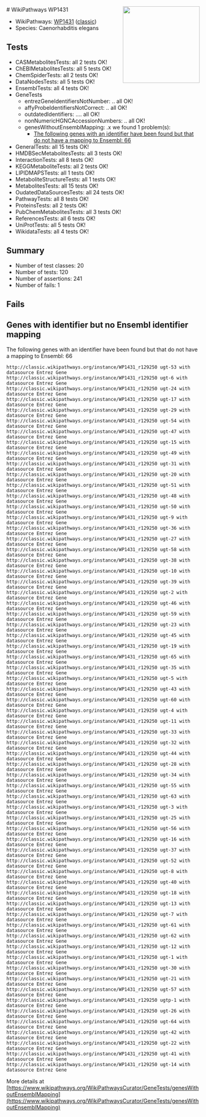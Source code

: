 <img style="float: right; width: 200px" src="https://upload.wikimedia.org/wikipedia/commons/thumb/8/83/Wplogo_with_text_500.png/640px-Wplogo_with_text_500.png" />
# WikiPathways WP1431

* WikiPathways: [WP1431](https://wikipathways.org/pathways/WP1431) ([classic](https://classic.wikipathways.org/instance/WP1431))
* Species: Caenorhabditis elegans
## Tests
* CASMetabolitesTests: all 2 tests OK!
* ChEBIMetabolitesTests: all 5 tests OK!
* ChemSpiderTests: all 2 tests OK!
* DataNodesTests: all 5 tests OK!
* EnsemblTests: all 4 tests OK!
* GeneTests
    * entrezGeneIdentifiersNotNumber: .. all OK!
    * affyProbeIdentifiersNotCorrect: .. all OK!
    * outdatedIdentifiers: .... all OK!
    * nonNumericHGNCAccessionNumbers: .. all OK!
    * genesWithoutEnsemblMapping: .x we found 1 problem(s):
        * [The following genes with an identifier have been found but that do not have a mapping to Ensembl: 66](#c4e543ae)
* GeneralTests: all 15 tests OK!
* HMDBSecMetabolitesTests: all 3 tests OK!
* InteractionTests: all 8 tests OK!
* KEGGMetaboliteTests: all 2 tests OK!
* LIPIDMAPSTests: all 1 tests OK!
* MetaboliteStructureTests: all 1 tests OK!
* MetabolitesTests: all 15 tests OK!
* OudatedDataSourcesTests: all 24 tests OK!
* PathwayTests: all 8 tests OK!
* ProteinsTests: all 2 tests OK!
* PubChemMetabolitesTests: all 3 tests OK!
* ReferencesTests: all 6 tests OK!
* UniProtTests: all 5 tests OK!
* WikidataTests: all 4 tests OK!


## Summary

* Number of test classes: 20
* Number of tests: 120
* Number of assertions: 241
* Number of fails: 1

## Fails

<a name="c4e543ae" />

## Genes with identifier but no Ensembl identifier mapping

The following genes with an identifier have been found but that do not have a mapping to Ensembl: 66
```
http://classic.wikipathways.org/instance/WP1431_r129250 ugt-53 with datasource Entrez Gene
http://classic.wikipathways.org/instance/WP1431_r129250 ugt-6 with datasource Entrez Gene
http://classic.wikipathways.org/instance/WP1431_r129250 ugt-24 with datasource Entrez Gene
http://classic.wikipathways.org/instance/WP1431_r129250 ugt-17 with datasource Entrez Gene
http://classic.wikipathways.org/instance/WP1431_r129250 ugt-29 with datasource Entrez Gene
http://classic.wikipathways.org/instance/WP1431_r129250 ugt-54 with datasource Entrez Gene
http://classic.wikipathways.org/instance/WP1431_r129250 ugt-47 with datasource Entrez Gene
http://classic.wikipathways.org/instance/WP1431_r129250 ugt-15 with datasource Entrez Gene
http://classic.wikipathways.org/instance/WP1431_r129250 ugt-49 with datasource Entrez Gene
http://classic.wikipathways.org/instance/WP1431_r129250 ugt-31 with datasource Entrez Gene
http://classic.wikipathways.org/instance/WP1431_r129250 ugt-20 with datasource Entrez Gene
http://classic.wikipathways.org/instance/WP1431_r129250 ugt-51 with datasource Entrez Gene
http://classic.wikipathways.org/instance/WP1431_r129250 ugt-48 with datasource Entrez Gene
http://classic.wikipathways.org/instance/WP1431_r129250 ugt-50 with datasource Entrez Gene
http://classic.wikipathways.org/instance/WP1431_r129250 ugt-9 with datasource Entrez Gene
http://classic.wikipathways.org/instance/WP1431_r129250 ugt-36 with datasource Entrez Gene
http://classic.wikipathways.org/instance/WP1431_r129250 ugt-27 with datasource Entrez Gene
http://classic.wikipathways.org/instance/WP1431_r129250 ugt-58 with datasource Entrez Gene
http://classic.wikipathways.org/instance/WP1431_r129250 ugt-38 with datasource Entrez Gene
http://classic.wikipathways.org/instance/WP1431_r129250 ugt-10 with datasource Entrez Gene
http://classic.wikipathways.org/instance/WP1431_r129250 ugt-39 with datasource Entrez Gene
http://classic.wikipathways.org/instance/WP1431_r129250 ugt-2 with datasource Entrez Gene
http://classic.wikipathways.org/instance/WP1431_r129250 ugt-46 with datasource Entrez Gene
http://classic.wikipathways.org/instance/WP1431_r129250 ugt-59 with datasource Entrez Gene
http://classic.wikipathways.org/instance/WP1431_r129250 ugt-23 with datasource Entrez Gene
http://classic.wikipathways.org/instance/WP1431_r129250 ugt-45 with datasource Entrez Gene
http://classic.wikipathways.org/instance/WP1431_r129250 ugt-19 with datasource Entrez Gene
http://classic.wikipathways.org/instance/WP1431_r129250 ugt-65 with datasource Entrez Gene
http://classic.wikipathways.org/instance/WP1431_r129250 ugt-35 with datasource Entrez Gene
http://classic.wikipathways.org/instance/WP1431_r129250 ugt-5 with datasource Entrez Gene
http://classic.wikipathways.org/instance/WP1431_r129250 ugt-43 with datasource Entrez Gene
http://classic.wikipathways.org/instance/WP1431_r129250 ugt-60 with datasource Entrez Gene
http://classic.wikipathways.org/instance/WP1431_r129250 ugt-4 with datasource Entrez Gene
http://classic.wikipathways.org/instance/WP1431_r129250 ugt-11 with datasource Entrez Gene
http://classic.wikipathways.org/instance/WP1431_r129250 ugt-33 with datasource Entrez Gene
http://classic.wikipathways.org/instance/WP1431_r129250 ugt-32 with datasource Entrez Gene
http://classic.wikipathways.org/instance/WP1431_r129250 ugt-44 with datasource Entrez Gene
http://classic.wikipathways.org/instance/WP1431_r129250 ugt-28 with datasource Entrez Gene
http://classic.wikipathways.org/instance/WP1431_r129250 ugt-34 with datasource Entrez Gene
http://classic.wikipathways.org/instance/WP1431_r129250 ugt-55 with datasource Entrez Gene
http://classic.wikipathways.org/instance/WP1431_r129250 ugt-63 with datasource Entrez Gene
http://classic.wikipathways.org/instance/WP1431_r129250 ugt-3 with datasource Entrez Gene
http://classic.wikipathways.org/instance/WP1431_r129250 ugt-25 with datasource Entrez Gene
http://classic.wikipathways.org/instance/WP1431_r129250 ugt-56 with datasource Entrez Gene
http://classic.wikipathways.org/instance/WP1431_r129250 ugt-16 with datasource Entrez Gene
http://classic.wikipathways.org/instance/WP1431_r129250 ugt-37 with datasource Entrez Gene
http://classic.wikipathways.org/instance/WP1431_r129250 ugt-52 with datasource Entrez Gene
http://classic.wikipathways.org/instance/WP1431_r129250 ugt-8 with datasource Entrez Gene
http://classic.wikipathways.org/instance/WP1431_r129250 ugt-40 with datasource Entrez Gene
http://classic.wikipathways.org/instance/WP1431_r129250 ugt-18 with datasource Entrez Gene
http://classic.wikipathways.org/instance/WP1431_r129250 ugt-13 with datasource Entrez Gene
http://classic.wikipathways.org/instance/WP1431_r129250 ugt-7 with datasource Entrez Gene
http://classic.wikipathways.org/instance/WP1431_r129250 ugt-61 with datasource Entrez Gene
http://classic.wikipathways.org/instance/WP1431_r129250 ugt-62 with datasource Entrez Gene
http://classic.wikipathways.org/instance/WP1431_r129250 ugt-12 with datasource Entrez Gene
http://classic.wikipathways.org/instance/WP1431_r129250 ugt-1 with datasource Entrez Gene
http://classic.wikipathways.org/instance/WP1431_r129250 ugt-30 with datasource Entrez Gene
http://classic.wikipathways.org/instance/WP1431_r129250 ugt-21 with datasource Entrez Gene
http://classic.wikipathways.org/instance/WP1431_r129250 ugt-57 with datasource Entrez Gene
http://classic.wikipathways.org/instance/WP1431_r129250 ugtp-1 with datasource Entrez Gene
http://classic.wikipathways.org/instance/WP1431_r129250 ugt-26 with datasource Entrez Gene
http://classic.wikipathways.org/instance/WP1431_r129250 ugt-64 with datasource Entrez Gene
http://classic.wikipathways.org/instance/WP1431_r129250 ugt-42 with datasource Entrez Gene
http://classic.wikipathways.org/instance/WP1431_r129250 ugt-22 with datasource Entrez Gene
http://classic.wikipathways.org/instance/WP1431_r129250 ugt-41 with datasource Entrez Gene
http://classic.wikipathways.org/instance/WP1431_r129250 ugt-14 with datasource Entrez Gene
```

More details at [https://www.wikipathways.org/WikiPathwaysCurator/GeneTests/genesWithoutEnsemblMapping](https://www.wikipathways.org/WikiPathwaysCurator/GeneTests/genesWithoutEnsemblMapping)

